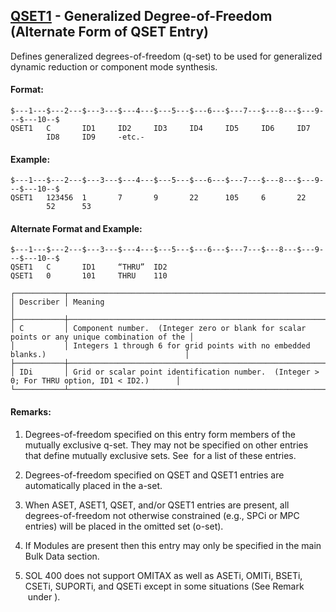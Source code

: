 ## [QSET1](https://help.hexagonmi.com/bundle/MSC_Nastran_2022.4/page/Nastran_Combined_Book/qrg/bulkqrs/TOC.QSET1.xhtml) - Generalized Degree-of-Freedom (Alternate Form of QSET Entry)

Defines generalized degrees-of-freedom (q-set) to be used for generalized dynamic reduction or component mode synthesis.

#### Format:

```nastran
$---1---$---2---$---3---$---4---$---5---$---6---$---7---$---8---$---9---$---10--$
QSET1   C       ID1     ID2     ID3     ID4     ID5     ID6     ID7             
        ID8     ID9     -etc.-                                                  
```
#### Example:

```nastran
$---1---$---2---$---3---$---4---$---5---$---6---$---7---$---8---$---9---$---10--$
QSET1   123456  1       7       9       22      105     6       22              
        52      53                                                              
```
#### Alternate Format and Example:

```nastran
$---1---$---2---$---3---$---4---$---5---$---6---$---7---$---8---$---9---$---10--$
QSET1   C       ID1     “THRU”  ID2                                             
QSET1   0       101     THRU    110                                             
```
```text
┌───────────┬──────────────────────────────────────────────────────────────────────────────────────────────┐
│ Describer │ Meaning                                                                                      │
├───────────┼──────────────────────────────────────────────────────────────────────────────────────────────┤
│ C         │ Component number.  (Integer zero or blank for scalar points or any unique combination of the │
│           │ Integers 1 through 6 for grid points with no embedded blanks.)                               │
├───────────┼──────────────────────────────────────────────────────────────────────────────────────────────┤
│ IDi       │ Grid or scalar point identification number.  (Integer > 0; For THRU option, ID1 < ID2.)      │
└───────────┴──────────────────────────────────────────────────────────────────────────────────────────────┘
```
#### Remarks:

1. Degrees-of-freedom specified on this entry form members of the mutually exclusive q-set. They may not be specified on other entries that define mutually exclusive sets. See   for a list of these entries.

2. Degrees-of-freedom specified on QSET and QSET1 entries are automatically placed in the a-set.

3. When ASET, ASET1, QSET, and/or QSET1 entries are present, all   degrees-of-freedom not otherwise constrained (e.g., SPCi or MPC entries) will be placed in the omitted set (o-set).

4. If Modules are present then this entry may only be specified in the main Bulk Data section.

5. SOL 400 does not support OMITAX as well as ASETi, OMITi, BSETi, CSETi, SUPORTi, and QSETi except in some situations (See Remark   under  ).

